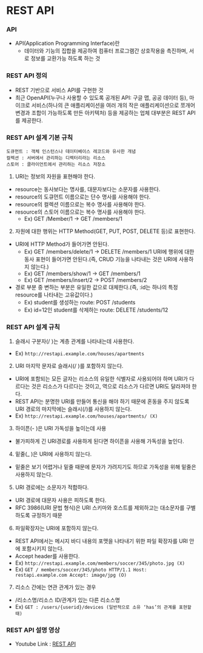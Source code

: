 # REST API
### API
- API(Application Programming Interface)란
    - 데이터와 기능의 집합을 제공하여 컴퓨터 프로그램간 상호작용을 촉진하며, 서로 정보를 교환가능 하도록 하는 것
### REST API 정의
- REST 기반으로 서비스 API를 구현한 것
- 최근 OpenAPI(누구나 사용할 수 있도록 공개된 API: 구글 맵, 공공 데이터 등), 마이크로 서비스(하나의 큰 애플리케이션을 여러 개의 작은 애플리케이션으로 쪼개어 변경과 조합이 가능하도록 만든 아키텍처) 등을 제공하는 업체 대부분은 REST API를 제공한다.
### REST API 설계 기본 규칙
```
도큐먼트 : 객체 인스턴스나 데이터베이스 레코드와 유사한 개념
컬렉션 : 서버에서 관리하는 디렉터리라는 리소스
스토어 : 클라이언트에서 관리하는 리소스 저장소
```
1. URI는 정보의 자원을 표현해야 한다.
- resource는 동사보다는 명사를, 대문자보다는 소문자를 사용한다.
- resource의 도큐먼트 이름으로는 단수 명사를 사용해야 한다.
- resource의 컬렉션 이름으로는 복수 명사를 사용해야 한다.
- resource의 스토어 이름으로는 복수 명사를 사용해야 한다.
    - Ex) GET /Member/1 -> GET /members/1
2. 자원에 대한 행위는 HTTP Method(GET, PUT, POST, DELETE 등)로 표현한다.
- URI에 HTTP Method가 들어가면 안된다.
    - Ex) GET /members/delete/1 -> DELETE /members/1
URI에 행위에 대한 동사 표현이 들어가면 안된다.(즉, CRUD 기능을 나타내는 것은 URI에 사용하지 않는다.)
    - Ex) GET /members/show/1 -> GET /members/1
    - Ex) GET /members/insert/2 -> POST /members/2  
- 경로 부분 중 변하는 부분은 유일한 값으로 대체한다.(즉, :id는 하나의 특정 resource를 나타내는 고유값이다.)
    - Ex) student를 생성하는 route: POST /students
    - Ex) id=12인 student를 삭제하는 route: DELETE /students/12
### REST API 설계 규칙
1. 슬래시 구분자(/ )는 계층 관계를 나타내는데 사용한다.
- Ex) ```http://restapi.example.com/houses/apartments```
2. URI 마지막 문자로 슬래시(/ )를 포함하지 않는다.
- URI에 포함되는 모든 글자는 리소스의 유일한 식별자로 사용되어야 하며 URI가 다르다는 것은 리소스가 다르다는 것이고, 역으로 리소스가 다르면 URI도 달라져야 한다.
- REST API는 분명한 URI를 만들어 통신을 해야 하기 때문에 혼동을 주지 않도록 URI 경로의 마지막에는 슬래시(/)를 사용하지 않는다.
- Ex) ```http://restapi.example.com/houses/apartments/ (X)```
3. 하이픈(- )은 URI 가독성을 높이는데 사용
- 불가피하게 긴 URI경로를 사용하게 된다면 하이픈을 사용해 가독성을 높인다.
4. 밑줄(_ )은 URI에 사용하지 않는다.
- 밑줄은 보기 어렵거나 밑줄 때문에 문자가 가려지기도 하므로 가독성을 위해 밑줄은 사용하지 않는다.
5. URI 경로에는 소문자가 적합하다.
- URI 경로에 대문자 사용은 피하도록 한다.
- RFC 3986(URI 문법 형식)은 URI 스키마와 호스트를 제외하고는 대소문자를 구별하도록 규정하기 때문
6. 파일확장자는 URI에 포함하지 않는다.
- REST API에서는 메시지 바디 내용의 포맷을 나타내기 위한 파일 확장자를 URI 안에 포함시키지 않는다.
- Accept header를 사용한다.
- Ex) ```http://restapi.example.com/members/soccer/345/photo.jpg (X)```   
- Ex) ```GET / members/soccer/345/photo HTTP/1.1 Host: restapi.example.com Accept: image/jpg (O)```
7. 리소스 간에는 연관 관계가 있는 경우
- /리소스명/리소스 ID/관계가 있는 다른 리소스명
- Ex) ```GET : /users/{userid}/devices (일반적으로 소유 ‘has’의 관계를 표현할 때)```
### REST API 설명 영상
- Youtube Link : [REST API][Youtube Link]

[Youtube Link]: https://www.youtube.com/watch?v=iOueE9AXDQQ "Go Youtube"